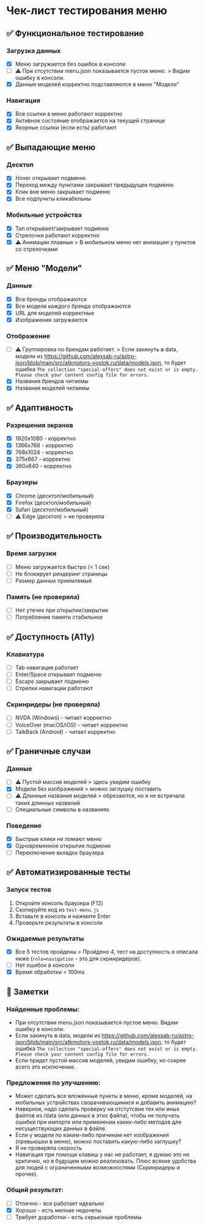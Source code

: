 # Чек-лист тестирования меню

## ✅ Функциональное тестирование

### Загрузка данных
- [x] Меню загружается без ошибок в консоли
- [ ] ⚠️ При отсутствии menu.json показывается пустое меню. > Видим ошибку в консоли.
- [x] Данные моделей корректно подставляются в меню "Модели"

### Навигация
- [x] Все ссылки в меню работают корректно
- [x] Активное состояние отображается на текущей странице
- [x] Якорные ссылки (если есть) работают

## ✅ Выпадающие меню

### Десктоп
- [x] Hover открывает подменю
- [x] Переход между пунктами закрывает предыдущее подменю
- [x] Клик вне меню закрывает подменю
- [x] Все подпункты кликабельны

### Мобильные устройства
- [x] Тап открывает/закрывает подменю
- [x] Стрелочки работают корректно
- [x] ⚠️ Анимации плавные > В мобильном меню нет анимации у пунктов со стрелочками

## ✅ Меню "Модели"

### Данные
- [x] Все бренды отображаются
- [x] Все модели каждого бренда отображаются
- [x] URL для моделей корректные
- [x] Изображения загружаются

### Отображение
- [ ] ⚠️ Группировка по брендам работает. > Если закинуть в data, модели из https://github.com/alexsab-ru/astro-json/blob/main/src/atkmotors-vostok.ru/data/models.json, то будет ошибка ```The collection "special-offers" does not exist or is empty. Please check your content config file for errors.```
- [x] Названия брендов читаемы
- [x] Названия моделей читаемы

## ✅ Адаптивность

### Разрешения экранов
- [x] 1920x1080 - корректно
- [x] 1366x768 - корректно
- [x] 768x1024 - корректно
- [x] 375x667 - корректно
- [x] 360x640 - корректно

### Браузеры
- [x] Chrome (десктоп/мобильный)
- [x] Firefox (десктоп/мобильный)
- [x] Safari (десктоп/мобильный)
- [ ] ⚠️ Edge (десктоп) > не проверяла

## ✅ Производительность

### Время загрузки
- [ ] Меню загружается быстро (< 1 сек)
- [ ] Не блокирует рендеринг страницы
- [ ] Размер данных приемлемый

### Память (не проверяла)
- [ ] Нет утечек при открытии/закрытии
- [ ] Потребление памяти стабильное

## ✅ Доступность (A11y)

### Клавиатура
- [ ] Tab навигация работает
- [ ] Enter/Space открывает подменю
- [ ] Escape закрывает подменю
- [ ] Стрелки навигации работают

### Скринридеры (не проверяла)
- [ ] NVDA (Windows) - читает корректно
- [ ] VoiceOver (macOS/iOS) - читает корректно
- [ ] TalkBack (Android) - читает корректно

## ✅ Граничные случаи

### Данные
- [ ] ⚠️ Пустой массив моделей > здесь увидим ошибку
- [x] Модели без изображений > можно заглушку поставить
- [ ] ⚠️ Длинные названия моделей > обрезаются, но я не встречала таких длинных названий
- [ ] Специальные символы в названиях

### Поведение
- [x] Быстрые клики не ломают меню
- [x] Одновременное открытие подменю
- [ ] Переключение вкладок браузера

## ✅ Автоматизированные тесты

### Запуск тестов
1. Откройте консоль браузера (F12)
2. Скопируйте код из `test-menu.js`
3. Вставьте в консоль и нажмите Enter
4. Проверьте результаты в консоли

### Ожидаемые результаты
- [x] Все 5 тестов пройдены > Пройдено 4, тест на доступность я описала ниже (`role=navigation` - это для скринридеров).
- [ ] Нет ошибок в консоли
- [x] Время обработки < 100ms

## 📝 Заметки

### Найденные проблемы:
- При отсутствии menu.json показывается пустое меню. Видим ошибку в консоли.
- Если закинуть в data, модели из https://github.com/alexsab-ru/astro-json/blob/main/src/atkmotors-vostok.ru/data/models.json, то будет ошибка ```The collection "special-offers" does not exist or is empty. Please check your content config file for errors.``` 
- Если придет пустой массив моделей, увидим ошибку, но сокрее всего это исключение.

### Предложения по улучшению:
- Может сделать все вложенные пункты в меню, кроме моделей, на мобильных устройствах сворачивающимися и добавить анимацию?
- Наверное, надо сделать проверку на отстутсвие тех или иных файлов из /data (или данных в этих файла), чтобы не получать ошибки при импорте или применении каких-либо методов для несуществующих данных в файле.
- Если у модели по каким-либо причинам нет изображения (превьюшки в меню), можно поставить какую-либо заглушку?
- Я не проверяла скорость
- Навигация при помощи клавиш у нас не работает, я думаю это не критично, но в будущем можно реализовать. Плюс всякие удобства для людей с ограниченными возможностями (Скринридеры и прочее).

### Общий результат:
- [ ] Отлично - все работает идеально
- [x] Хорошо - есть мелкие недочеты
- [ ] Требует доработки - есть серьезные проблемы
